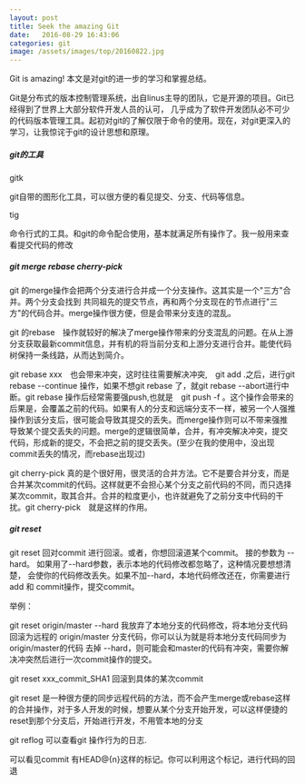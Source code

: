 ```yaml
---
layout: post
title: Seek the amazing Git
date:   2016-08-29 16:43:06
categories: git
image: /assets/images/top/20160822.jpg
---
```



Git is amazing! 本文是对git的进一步的学习和掌握总结。

Git是分布式的版本控制管理系统，出自linus主导的团队，它是开源的项目。Git已经得到了世界上大部分软件开发人员的认可，
几乎成为了软件开发团队必不可少的代码版本管理工具。起初对git的了解仅限于命令的使用。现在，对git更深入的学习，让我惊诧于git的设计思想和原理。

##### git的工具

gitk

git自带的图形化工具，可以很方便的看见提交、分支、代码等信息。

tig

命令行式的工具。和git的命令配合使用，基本就满足所有操作了。我一般用来查看提交代码的修改

##### git merge rebase cherry-pick

git 的merge操作会把两个分支进行合并成一个分支操作。这其实是一个"三方"合并。两个分支会找到
共同祖先的提交节点，再和两个分支现在的节点进行"三方"的代码合并。merge操作很方便，但是会带来分支连的混乱。

git 的rebase　操作就较好的解决了merge操作带来的分支混乱的问题。在从上游分支获取最新commit信息，并有机的将当前分支和上游分支进行合并。能使代码树保持一条线路，从而达到简介。

git rebase xxx　也会带来冲突，这时往往需要解决冲突,　git add .之后，进行git rebase --continue 操作，如果不想git rebase 了，就git rebase --abort进行中断。git rebase 操作后经常需要强push,也就是　git push -f 。这个操作会带来的后果是，会覆盖之前的代码。如果有人的分支和远端分支不一样，被另一个人强推操作到该分支后，很可能会导致其提交的丢失。而merge操作则可以不带来强推导致某个提交丢失的问题。merge的逻辑很简单，合并，有冲突解决冲突，提交代码，形成新的提交，不会把之前的提交丢失。(至少在我的使用中，没出现commit丢失的情况，而rebase出现过)

git cherry-pick 真的是个很好用，很灵活的合并方法。它不是要合并分支，而是合并某次commit的代码。这样就更不会担心某个分支之前代码的不同，而只选择某次commit，取其合并。合并的粒度更小，也许就避免了之前分支中代码的干扰。git cherry-pick　就是这样的作用。

##### git reset

git reset 回对commit 进行回滚。或者，你想回滚道某个commit。 接的参数为 --hard。 如果用了--hard参数，表示本地的代码修改都忽略了，这种情况要想想清楚，
会使你的代码修改丢失。如果不加--hard，本地代码修改还在，你需要进行 add 和 commit操作，提交commit。

举例：

git reset origin/master --hard  我放弃了本地分支的代码修改，将本地分支代码回滚为远程的 origin/master 分支代码，你可以认为就是将本地分支代码同步为origin/master的代码
去掉 --hard，则可能会和master的代码有冲突，需要你解决冲突然后进行一次commit操作的提交。

git reset xxx_commit_SHA1 回滚到具体的某次commit

git reset 是一种很方便的同步远程代码的方法，而不会产生merge或rebase这样的合并操作，对于多人开发的时候，想要从某个分支开始开发，可以这样便捷的reset到那个分支后，开始进行开发，不用管本地的分支

git reflog 可以查看git 操作行为的日志.

可以看见commit 有HEAD@{n}这样的标记。你可以利用这个标记，进行代码的回退
